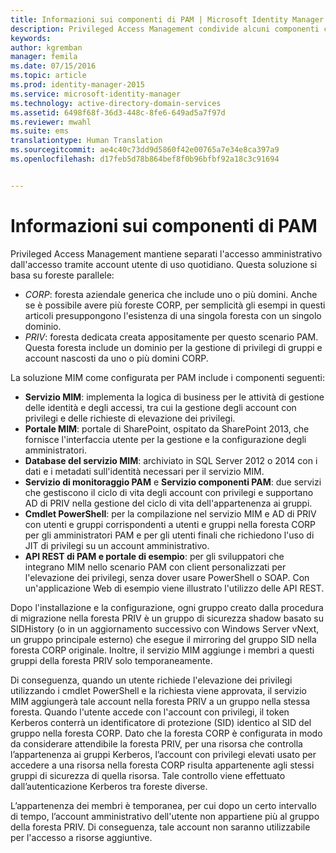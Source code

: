 ```yaml
---
title: Informazioni sui componenti di PAM | Microsoft Identity Manager
description: Privileged Access Management condivide alcuni componenti con MIM e ha alcuni componenti propri. Informazioni sul funzionamento della combinazione di questi componenti.
keywords: 
author: kgremban
manager: femila
ms.date: 07/15/2016
ms.topic: article
ms.prod: identity-manager-2015
ms.service: microsoft-identity-manager
ms.technology: active-directory-domain-services
ms.assetid: 6498f68f-36d3-448c-8fe6-649ad5a7f97d
ms.reviewer: mwahl
ms.suite: ems
translationtype: Human Translation
ms.sourcegitcommit: ae4c40c73dd9d5860f42e00765a7e34e8ca397a9
ms.openlocfilehash: d17feb5d78b864bef8f0b96bfbf92a18c3c91694


---
```


# Informazioni sui componenti di PAM

Privileged Access Management mantiene separati l'accesso amministrativo dall'accesso tramite account utente di uso quotidiano. Questa soluzione si basa su foreste parallele:

- *CORP*: foresta aziendale generica che include uno o più domini. Anche se è possibile avere più foreste CORP, per semplicità gli esempi in questi articoli presuppongono l'esistenza di una singola foresta con un singolo dominio.  
- *PRIV*: foresta dedicata creata appositamente per questo scenario PAM. Questa foresta include un dominio per la gestione di privilegi di gruppi e account nascosti da uno o più domini CORP.

La soluzione MIM come configurata per PAM include i componenti seguenti:  

- **Servizio MIM**: implementa la logica di business per le attività di gestione delle identità e degli accessi, tra cui la gestione degli account con privilegi e delle richieste di elevazione dei privilegi.   
- **Portale MIM**: portale di SharePoint, ospitato da SharePoint 2013, che fornisce l'interfaccia utente per la gestione e la configurazione degli amministratori.
- **Database del servizio MIM**: archiviato in SQL Server 2012 o 2014 con i dati e i metadati sull'identità necessari per il servizio MIM.
- **Servizio di monitoraggio PAM** e **Servizio componenti PAM**: due servizi che gestiscono il ciclo di vita degli account con privilegi e supportano AD di PRIV nella gestione del ciclo di vita dell'appartenenza ai gruppi.
- **Cmdlet PowerShell**: per la compilazione nel servizio MIM e AD di PRIV con utenti e gruppi corrispondenti a utenti e gruppi nella foresta CORP per gli amministratori PAM e per gli utenti finali che richiedono l'uso di JIT di privilegi su un account amministrativo.
- **API REST di PAM e portale di esempio**: per gli sviluppatori che integrano MIM nello scenario PAM con client personalizzati per l'elevazione dei privilegi, senza dover usare PowerShell o SOAP. Con un'applicazione Web di esempio viene illustrato l'utilizzo delle API REST.

Dopo l'installazione e la configurazione, ogni gruppo creato dalla procedura di migrazione nella foresta PRIV è un gruppo di sicurezza shadow basato su SIDHistory (o in un aggiornamento successivo con Windows Server vNext, un gruppo principale esterno) che esegue il mirroring del gruppo SID nella foresta CORP originale. Inoltre, il servizio MIM aggiunge i membri a questi gruppi della foresta PRIV solo temporaneamente.

Di conseguenza, quando un utente richiede l'elevazione dei privilegi utilizzando i cmdlet PowerShell e la richiesta viene approvata, il servizio MIM aggiungerà tale account nella foresta PRIV a un gruppo nella stessa foresta. Quando l'utente accede con l'account con privilegi, il token Kerberos conterrà un identificatore di protezione (SID) identico al SID del gruppo nella foresta CORP. Dato che la foresta CORP è configurata in modo da considerare attendibile la foresta PRIV, per una risorsa che controlla l’appartenenza ai gruppi Kerberos, l’account con privilegi elevati usato per accedere a una risorsa nella foresta CORP risulta appartenente agli stessi gruppi di sicurezza di quella risorsa. Tale controllo viene effettuato dall’autenticazione Kerberos tra foreste diverse.

L’appartenenza dei membri è temporanea, per cui dopo un certo intervallo di tempo, l’account amministrativo dell'utente non appartiene più al gruppo della foresta PRIV. Di conseguenza, tale account non saranno utilizzabile per l'accesso a risorse aggiuntive.



<!--HONumber=Jul16_HO3-->



